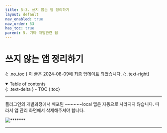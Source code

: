 ```yaml
---
title: 5-3. 쓰지 않는 앱 정리하기
layout: default
nav_enabled: true
nav_order: 53
has_toc: true
parent: 5. 기타 개발관련 팁
---
```


# 쓰지 않는 앱 정리하기
{: .no_toc }
이 글은 2024-08-09에 최종 업데이트 되었습니다.
{: .text-right}

<details open markdown="block">
  <summary>
    Table of contents
  </summary>
  {: .text-delta }
- TOC
{:toc}
</details>

---

플러그인의 개발과정에서 배포된 ~~~~~~local 앱은 자동으로 사라지지 않습니다. 따라서 앱 관리 화면에서 삭제해주셔야 합니다.

![*******](../assets/50/53-01.png)

---

